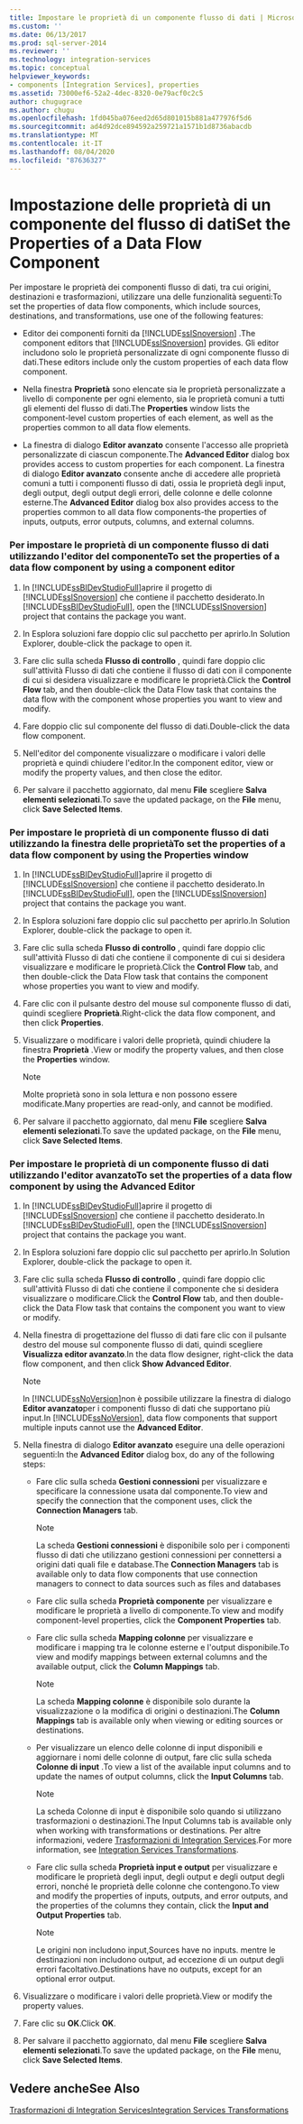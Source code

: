 ```yaml
---
title: Impostare le proprietà di un componente flusso di dati | Microsoft Docs
ms.custom: ''
ms.date: 06/13/2017
ms.prod: sql-server-2014
ms.reviewer: ''
ms.technology: integration-services
ms.topic: conceptual
helpviewer_keywords:
- components [Integration Services], properties
ms.assetid: 73000ef6-52a2-4dec-8320-0e79acf0c2c5
author: chugugrace
ms.author: chugu
ms.openlocfilehash: 1fd045ba076eed2d65d801015b881a477976f5d6
ms.sourcegitcommit: ad4d92dce894592a259721a1571b1d8736abacdb
ms.translationtype: MT
ms.contentlocale: it-IT
ms.lasthandoff: 08/04/2020
ms.locfileid: "87636327"
---
```

# <a name="set-the-properties-of-a-data-flow-component"></a><span data-ttu-id="b671d-102">Impostazione delle proprietà di un componente del flusso di dati</span><span class="sxs-lookup"><span data-stu-id="b671d-102">Set the Properties of a Data Flow Component</span></span>
  <span data-ttu-id="b671d-103">Per impostare le proprietà dei componenti flusso di dati, tra cui origini, destinazioni e trasformazioni, utilizzare una delle funzionalità seguenti:</span><span class="sxs-lookup"><span data-stu-id="b671d-103">To set the properties of data flow components, which include sources, destinations, and transformations, use one of the following features:</span></span>  
  
-   <span data-ttu-id="b671d-104">Editor dei componenti forniti da [!INCLUDE[ssISnoversion](../../includes/ssisnoversion-md.md)] .</span><span class="sxs-lookup"><span data-stu-id="b671d-104">The component editors that [!INCLUDE[ssISnoversion](../../includes/ssisnoversion-md.md)] provides.</span></span> <span data-ttu-id="b671d-105">Gli editor includono solo le proprietà personalizzate di ogni componente flusso di dati.</span><span class="sxs-lookup"><span data-stu-id="b671d-105">These editors include only the custom properties of each data flow component.</span></span>  
  
-   <span data-ttu-id="b671d-106">Nella finestra **Proprietà** sono elencate sia le proprietà personalizzate a livello di componente per ogni elemento, sia le proprietà comuni a tutti gli elementi del flusso di dati.</span><span class="sxs-lookup"><span data-stu-id="b671d-106">The **Properties** window lists the component-level custom properties of each element, as well as the properties common to all data flow elements.</span></span>  
  
-   <span data-ttu-id="b671d-107">La finestra di dialogo **Editor avanzato** consente l'accesso alle proprietà personalizzate di ciascun componente.</span><span class="sxs-lookup"><span data-stu-id="b671d-107">The **Advanced Editor** dialog box provides access to custom properties for each component.</span></span> <span data-ttu-id="b671d-108">La finestra di dialogo **Editor avanzato** consente anche di accedere alle proprietà comuni a tutti i componenti flusso di dati, ossia le proprietà degli input, degli output, degli output degli errori, delle colonne e delle colonne esterne.</span><span class="sxs-lookup"><span data-stu-id="b671d-108">The **Advanced Editor** dialog box also provides access to the properties common to all data flow components-the properties of inputs, outputs, error outputs, columns, and external columns.</span></span>  
  
### <a name="to-set-the-properties-of-a-data-flow-component-by-using-a-component-editor"></a><span data-ttu-id="b671d-109">Per impostare le proprietà di un componente flusso di dati utilizzando l'editor del componente</span><span class="sxs-lookup"><span data-stu-id="b671d-109">To set the properties of a data flow component by using a component editor</span></span>  
  
1.  <span data-ttu-id="b671d-110">In [!INCLUDE[ssBIDevStudioFull](../../includes/ssbidevstudiofull-md.md)]aprire il progetto di [!INCLUDE[ssISnoversion](../../includes/ssisnoversion-md.md)] che contiene il pacchetto desiderato.</span><span class="sxs-lookup"><span data-stu-id="b671d-110">In [!INCLUDE[ssBIDevStudioFull](../../includes/ssbidevstudiofull-md.md)], open the [!INCLUDE[ssISnoversion](../../includes/ssisnoversion-md.md)] project that contains the package you want.</span></span>  
  
2.  <span data-ttu-id="b671d-111">In Esplora soluzioni fare doppio clic sul pacchetto per aprirlo.</span><span class="sxs-lookup"><span data-stu-id="b671d-111">In Solution Explorer, double-click the package to open it.</span></span>  
  
3.  <span data-ttu-id="b671d-112">Fare clic sulla scheda **Flusso di controllo** , quindi fare doppio clic sull'attività Flusso di dati che contiene il flusso di dati con il componente di cui si desidera visualizzare e modificare le proprietà.</span><span class="sxs-lookup"><span data-stu-id="b671d-112">Click the **Control Flow** tab, and then double-click the Data Flow task that contains the data flow with the component whose properties you want to view and modify.</span></span>  
  
4.  <span data-ttu-id="b671d-113">Fare doppio clic sul componente del flusso di dati.</span><span class="sxs-lookup"><span data-stu-id="b671d-113">Double-click the data flow component.</span></span>  
  
5.  <span data-ttu-id="b671d-114">Nell'editor del componente visualizzare o modificare i valori delle proprietà e quindi chiudere l'editor.</span><span class="sxs-lookup"><span data-stu-id="b671d-114">In the component editor, view or modify the property values, and then close the editor.</span></span>  
  
6.  <span data-ttu-id="b671d-115">Per salvare il pacchetto aggiornato, dal menu **File** scegliere **Salva elementi selezionati**.</span><span class="sxs-lookup"><span data-stu-id="b671d-115">To save the updated package, on the **File** menu, click **Save Selected Items**.</span></span>  
  
### <a name="to-set-the-properties-of-a-data-flow-component-by-using-the-properties-window"></a><span data-ttu-id="b671d-116">Per impostare le proprietà di un componente flusso di dati utilizzando la finestra delle proprietà</span><span class="sxs-lookup"><span data-stu-id="b671d-116">To set the properties of a data flow component by using the Properties window</span></span>  
  
1.  <span data-ttu-id="b671d-117">In [!INCLUDE[ssBIDevStudioFull](../../includes/ssbidevstudiofull-md.md)]aprire il progetto di [!INCLUDE[ssISnoversion](../../includes/ssisnoversion-md.md)] che contiene il pacchetto desiderato.</span><span class="sxs-lookup"><span data-stu-id="b671d-117">In [!INCLUDE[ssBIDevStudioFull](../../includes/ssbidevstudiofull-md.md)], open the [!INCLUDE[ssISnoversion](../../includes/ssisnoversion-md.md)] project that contains the package you want.</span></span>  
  
2.  <span data-ttu-id="b671d-118">In Esplora soluzioni fare doppio clic sul pacchetto per aprirlo.</span><span class="sxs-lookup"><span data-stu-id="b671d-118">In Solution Explorer, double-click the package to open it.</span></span>  
  
3.  <span data-ttu-id="b671d-119">Fare clic sulla scheda **Flusso di controllo** , quindi fare doppio clic sull'attività Flusso di dati che contiene il componente di cui si desidera visualizzare e modificare le proprietà.</span><span class="sxs-lookup"><span data-stu-id="b671d-119">Click the **Control Flow** tab, and then double-click the Data Flow task that contains the component whose properties you want to view and modify.</span></span>  
  
4.  <span data-ttu-id="b671d-120">Fare clic con il pulsante destro del mouse sul componente flusso di dati, quindi scegliere **Proprietà**.</span><span class="sxs-lookup"><span data-stu-id="b671d-120">Right-click the data flow component, and then click **Properties**.</span></span>  
  
5.  <span data-ttu-id="b671d-121">Visualizzare o modificare i valori delle proprietà, quindi chiudere la finestra **Proprietà** .</span><span class="sxs-lookup"><span data-stu-id="b671d-121">View or modify the property values, and then close the **Properties** window.</span></span>  
  
    > [!NOTE]  
    >  <span data-ttu-id="b671d-122">Molte proprietà sono in sola lettura e non possono essere modificate.</span><span class="sxs-lookup"><span data-stu-id="b671d-122">Many properties are read-only, and cannot be modified.</span></span>  
  
6.  <span data-ttu-id="b671d-123">Per salvare il pacchetto aggiornato, dal menu **File** scegliere **Salva elementi selezionati**.</span><span class="sxs-lookup"><span data-stu-id="b671d-123">To save the updated package, on the **File** menu, click **Save Selected Items**.</span></span>  
  
### <a name="to-set-the-properties-of-a-data-flow-component-by-using-the-advanced-editor"></a><span data-ttu-id="b671d-124">Per impostare le proprietà di un componente flusso di dati utilizzando l'editor avanzato</span><span class="sxs-lookup"><span data-stu-id="b671d-124">To set the properties of a data flow component by using the Advanced Editor</span></span>  
  
1.  <span data-ttu-id="b671d-125">In [!INCLUDE[ssBIDevStudioFull](../../includes/ssbidevstudiofull-md.md)]aprire il progetto di [!INCLUDE[ssISnoversion](../../includes/ssisnoversion-md.md)] che contiene il pacchetto desiderato.</span><span class="sxs-lookup"><span data-stu-id="b671d-125">In [!INCLUDE[ssBIDevStudioFull](../../includes/ssbidevstudiofull-md.md)], open the [!INCLUDE[ssISnoversion](../../includes/ssisnoversion-md.md)] project that contains the package you want.</span></span>  
  
2.  <span data-ttu-id="b671d-126">In Esplora soluzioni fare doppio clic sul pacchetto per aprirlo.</span><span class="sxs-lookup"><span data-stu-id="b671d-126">In Solution Explorer, double-click the package to open it.</span></span>  
  
3.  <span data-ttu-id="b671d-127">Fare clic sulla scheda **Flusso di controllo** , quindi fare doppio clic sull'attività Flusso di dati che contiene il componente che si desidera visualizzare o modificare.</span><span class="sxs-lookup"><span data-stu-id="b671d-127">Click the **Control Flow** tab, and then double-click the Data Flow task that contains the component you want to view or modify.</span></span>  
  
4.  <span data-ttu-id="b671d-128">Nella finestra di progettazione del flusso di dati fare clic con il pulsante destro del mouse sul componente flusso di dati, quindi scegliere **Visualizza editor avanzato**.</span><span class="sxs-lookup"><span data-stu-id="b671d-128">In the data flow designer, right-click the data flow component, and then click **Show Advanced Editor**.</span></span>  
  
    > [!NOTE]  
    >  <span data-ttu-id="b671d-129">In [!INCLUDE[ssNoVersion](../../includes/ssnoversion-md.md)]non è possibile utilizzare la finestra di dialogo **Editor avanzato**per i componenti flusso di dati che supportano più input.</span><span class="sxs-lookup"><span data-stu-id="b671d-129">In [!INCLUDE[ssNoVersion](../../includes/ssnoversion-md.md)], data flow components that support multiple inputs cannot use the **Advanced Editor**.</span></span>  
  
5.  <span data-ttu-id="b671d-130">Nella finestra di dialogo **Editor avanzato** eseguire una delle operazioni seguenti:</span><span class="sxs-lookup"><span data-stu-id="b671d-130">In the **Advanced Editor** dialog box, do any of the following steps:</span></span>  
  
    -   <span data-ttu-id="b671d-131">Fare clic sulla scheda **Gestioni connessioni** per visualizzare e specificare la connessione usata dal componente.</span><span class="sxs-lookup"><span data-stu-id="b671d-131">To view and specify the connection that the component uses, click the **Connection Managers** tab.</span></span>  
  
        > [!NOTE]  
        >  <span data-ttu-id="b671d-132">La scheda **Gestioni connessioni** è disponibile solo per i componenti flusso di dati che utilizzano gestioni connessioni per connettersi a origini dati quali file e database.</span><span class="sxs-lookup"><span data-stu-id="b671d-132">The **Connection Managers** tab is available only to data flow components that use connection managers to connect to data sources such as files and databases</span></span>  
  
    -   <span data-ttu-id="b671d-133">Fare clic sulla scheda **Proprietà componente** per visualizzare e modificare le proprietà a livello di componente.</span><span class="sxs-lookup"><span data-stu-id="b671d-133">To view and modify component-level properties, click the **Component Properties** tab.</span></span>  
  
    -   <span data-ttu-id="b671d-134">Fare clic sulla scheda **Mapping colonne** per visualizzare e modificare i mapping tra le colonne esterne e l'output disponibile.</span><span class="sxs-lookup"><span data-stu-id="b671d-134">To view and modify mappings between external columns and the available output, click the **Column Mappings** tab.</span></span>  
  
        > [!NOTE]  
        >  <span data-ttu-id="b671d-135">La scheda **Mapping colonne** è disponibile solo durante la visualizzazione o la modifica di origini o destinazioni.</span><span class="sxs-lookup"><span data-stu-id="b671d-135">The **Column Mappings** tab is available only when viewing or editing sources or destinations.</span></span>  
  
    -   <span data-ttu-id="b671d-136">Per visualizzare un elenco delle colonne di input disponibili e aggiornare i nomi delle colonne di output, fare clic sulla scheda **Colonne di input** .</span><span class="sxs-lookup"><span data-stu-id="b671d-136">To view a list of the available input columns and to update the names of output columns, click the **Input Columns** tab.</span></span>  
  
        > [!NOTE]  
        >  <span data-ttu-id="b671d-137">La scheda Colonne di input è disponibile solo quando si utilizzano trasformazioni o destinazioni.</span><span class="sxs-lookup"><span data-stu-id="b671d-137">The Input Columns tab is available only when working with transformations or destinations.</span></span> <span data-ttu-id="b671d-138">Per altre informazioni, vedere [Trasformazioni di Integration Services](transformations/integration-services-transformations.md).</span><span class="sxs-lookup"><span data-stu-id="b671d-138">For more information, see [Integration Services Transformations](transformations/integration-services-transformations.md).</span></span>  
  
    -   <span data-ttu-id="b671d-139">Fare clic sulla scheda **Proprietà input e output** per visualizzare e modificare le proprietà degli input, degli output e degli output degli errori, nonché le proprietà delle colonne che contengono.</span><span class="sxs-lookup"><span data-stu-id="b671d-139">To view and modify the properties of inputs, outputs, and error outputs, and the properties of the columns they contain, click the **Input and Output Properties** tab.</span></span>  
  
        > [!NOTE]  
        >  <span data-ttu-id="b671d-140">Le origini non includono input,</span><span class="sxs-lookup"><span data-stu-id="b671d-140">Sources have no inputs.</span></span> <span data-ttu-id="b671d-141">mentre le destinazioni non includono output, ad eccezione di un output degli errori facoltativo.</span><span class="sxs-lookup"><span data-stu-id="b671d-141">Destinations have no outputs, except for an optional error output.</span></span>  
  
6.  <span data-ttu-id="b671d-142">Visualizzare o modificare i valori delle proprietà.</span><span class="sxs-lookup"><span data-stu-id="b671d-142">View or modify the property values.</span></span>  
  
7.  <span data-ttu-id="b671d-143">Fare clic su **OK**.</span><span class="sxs-lookup"><span data-stu-id="b671d-143">Click **OK**.</span></span>  
  
8.  <span data-ttu-id="b671d-144">Per salvare il pacchetto aggiornato, dal menu **File** scegliere **Salva elementi selezionati**.</span><span class="sxs-lookup"><span data-stu-id="b671d-144">To save the updated package, on the **File** menu, click **Save Selected Items**.</span></span>  
  
## <a name="see-also"></a><span data-ttu-id="b671d-145">Vedere anche</span><span class="sxs-lookup"><span data-stu-id="b671d-145">See Also</span></span>  
 [<span data-ttu-id="b671d-146">Trasformazioni di Integration Services</span><span class="sxs-lookup"><span data-stu-id="b671d-146">Integration Services Transformations</span></span>](transformations/integration-services-transformations.md)  
  
  
